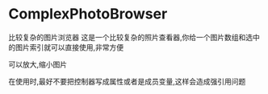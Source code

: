 # ComplexPhotoBrowser
比较复杂的图片浏览器
这是一个比较复杂的照片查看器,你给一个图片数组和选中的图片索引就可以直接使用,非常方便

可以放大,缩小图片



在使用时,最好不要把控制器写成属性或者是成员变量,这样会造成强引用问题
